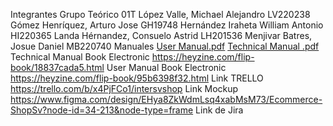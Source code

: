 Integrantes Grupo Teórico 01T
López Valle, Michael Alejandro LV220238
Gómez Henríquez, Arturo Jose GH19748
Hernández Iraheta William Antonio HI220365
Landa Hérnandez, Consuelo Astrid LH201536
Menjivar Batres, Josue Daniel MB220740
Manuales
[User Manual.pdf](https://github.com/user-attachments/files/17357602/User.Manual.pdf)
[Technical Manual .pdf](https://github.com/user-attachments/files/17357605/Technical.Manual.pdf)
Technical Manual Book Electronic https://heyzine.com/flip-book/18837cada5.html
User Manual Book Electronic  https://heyzine.com/flip-book/95b6398f32.html
Link TRELLO
https://trello.com/b/x4PjFCo1/intersvshop
Link Mockup
https://www.figma.com/design/EHya8ZkWdmLsq4xabMsM73/Ecommerce-ShopSv?node-id=34-213&node-type=frame
Link de Jira

